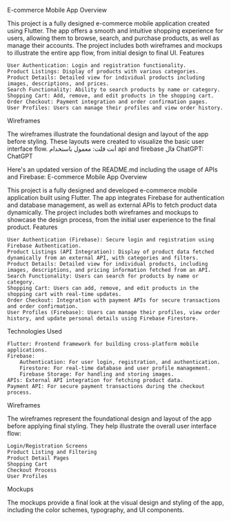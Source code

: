 E-commerce Mobile App
Overview

This project is a fully designed e-commerce mobile application created using Flutter. The app offers a smooth and intuitive shopping experience for users, allowing them to browse, search, and purchase products, as well as manage their accounts. The project includes both wireframes and mockups to illustrate the entire app flow, from initial design to final UI.
Features

    User Authentication: Login and registration functionality.
    Product Listings: Display of products with various categories.
    Product Details: Detailed view for individual products including images, descriptions, and prices.
    Search Functionality: Ability to search products by name or category.
    Shopping Cart: Add, remove, and edit products in the shopping cart.
    Order Checkout: Payment integration and order confirmation pages.
    User Profiles: Users can manage their profiles and view order history.

Wireframes

The wireframes illustrate the foundational design and layout of the app before styling. These layouts were created to visualize the basic user interface flow.
أنت قلت:
معمول باستخدام api and firebase
قال ChatGPT:
ChatGPT

Here's an updated version of the README.md including the usage of APIs and Firebase:
E-commerce Mobile App
Overview

This project is a fully designed and developed e-commerce mobile application built using Flutter. The app integrates Firebase for authentication and database management, as well as external APIs to fetch product data dynamically. The project includes both wireframes and mockups to showcase the design process, from the initial user experience to the final product.
Features

    User Authentication (Firebase): Secure login and registration using Firebase Authentication.
    Product Listings (API Integration): Display of product data fetched dynamically from an external API, with categories and filters.
    Product Details: Detailed view for individual products, including images, descriptions, and pricing information fetched from an API.
    Search Functionality: Users can search for products by name or category.
    Shopping Cart: Users can add, remove, and edit products in the shopping cart with real-time updates.
    Order Checkout: Integration with payment APIs for secure transactions and order confirmation.
    User Profiles (Firebase): Users can manage their profiles, view order history, and update personal details using Firebase Firestore.

Technologies Used

    Flutter: Frontend framework for building cross-platform mobile applications.
    Firebase:
        Authentication: For user login, registration, and authentication.
        Firestore: For real-time database and user profile management.
        Firebase Storage: For handling and storing images.
    APIs: External API integration for fetching product data.
    Payment API: For secure payment transactions during the checkout process.

Wireframes

The wireframes represent the foundational design and layout of the app before applying final styling. They help illustrate the overall user interface flow:

    Login/Registration Screens
    Product Listing and Filtering
    Product Detail Pages
    Shopping Cart
    Checkout Process
    User Profiles

Mockups

The mockups provide a final look at the visual design and styling of the app, including the color schemes, typography, and UI components.
